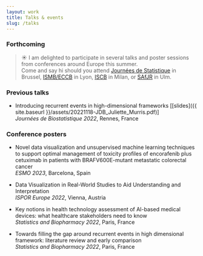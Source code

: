 ```yaml
---
layout: work
title: Talks & events
slug: /talks
---
```


### **Forthcoming**

> ☀️ I am delighted to participate in several talks and poster sessions from conferences around Europe this summer. <br> Come and say hi should you attend [Journées de Statistique](https://jds2023.sciencesconf.org/) in Brussel, [ISMB/ECCB](https://www.iscb.org/ismbeccb2023) in Lyon, [ISCB](https://www.iscb2023.info/) in Milan, or [SAfJR](https://www.uni-ulm.de/mawi/statistics/upcoming-events/safjr2023/) in Ulm.

### **Previous talks**
* Introducing recurrent events in high-dimensional frameworks [[slides]({{ site.baseurl }}/assets/20221118-JDB_Juliette_Murris.pdf)] <br> *Journées de Biostatistique 2022*, Rennes, France

### **Conference posters**
* Novel data visualization and unsupervised machine learning techniques to support optimal management of toxicity profiles of encorafenib plus cetuximab in patients with BRAFV600E-mutant metastatic colorectal cancer <br> *ESMO 2023*, Barcelona, Spain

* Data Visualization in Real-World Studies to Aid Understanding and Interpretation <br> *ISPOR Europe 2022*, Vienna, Austria

* Key notions in health technology assessment of AI-based medical devices: what healthcare stakeholders need to know <br> *Statistics and Biopharmacy 2022*, Paris, France

* Towards filling the gap around recurrent events in high dimensional framework: literature review and early comparison <br> *Statistics and Biopharmacy 2022*, Paris, France